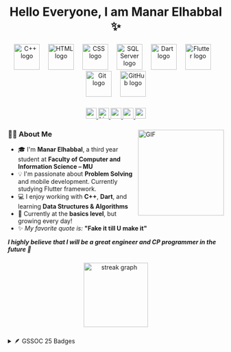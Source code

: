 <h1 align="center">Hello Everyone, I am Manar Elhabbal ✨</h1>

###

<div align="center">
  <img src="https://skillicons.dev/icons?i=cpp" height="60" alt="C++ logo" style="animation: pulse 2s infinite;" />
  <img width="12" />
  <img src="https://skillicons.dev/icons?i=html" height="60" alt="HTML logo" style="animation: pulse 2s infinite;" />
  <img width="12" />
  <img src="https://skillicons.dev/icons?i=css" height="60" alt="CSS logo" style="animation: pulse 2s infinite;" />
  <img width="12" />
  <img src="https://cdn.jsdelivr.net/gh/devicons/devicon/icons/microsoftsqlserver/microsoftsqlserver-plain.svg" height="60" alt="SQL Server logo" style="animation: pulse 2s infinite;" />
  <img width="12" />
  <img src="https://skillicons.dev/icons?i=dart" height="60" alt="Dart logo" style="animation: pulse 2s infinite;" />
  <img width="12" />
  <img src="https://skillicons.dev/icons?i=flutter" height="60" alt="Flutter logo" style="animation: pulse 2s infinite;" />
  <img width="12" />
  <img src="https://skillicons.dev/icons?i=git" height="60" alt="Git logo" style="animation: pulse 2s infinite;" />
  <img width="12" />
  <img src="https://skillicons.dev/icons?i=github" height="60" alt="GitHub logo" style="animation: pulse 2s infinite;" />
</div>

###

<div align="center">
  <a href="mailto:manarelhabbal28@gmail.com">
    <img src="https://img.shields.io/badge/-manarelhabbal28@gmail.com-c14438?style=for-the-badge&logo=Gmail&logoColor=white" height="25" alt="gmail badge" />
  </a>
  <a href="https://www.linkedin.com/in/manar-elhabbal7/">
    <img src="https://img.shields.io/static/v1?message=LinkedIn&logo=linkedin&label=&color=0077B5&logoColor=white&style=for-the-badge" height="25" alt="LinkedIn badge" />
  </a>
  <a href="https://codeforces.com/profile/Manar_Elhabbal7">
    <img src="https://img.shields.io/badge/Codeforces-Manar_Elhabbal7-orange?style=for-the-badge&logo=codeforces&logoColor=white" height="25" />
  </a>

  <a href="https://leetcode.com/u/Manar_Elhabbal/">
    <img src="https://img.shields.io/badge/LeetCode-Manar_Elhabbal-yellow?style=for-the-badge&logo=leetcode&logoColor=black" height="25" />
  </a>
  <a href="https://atcoder.jp/users/Manar_Elhabbal">
    <img src="https://img.shields.io/badge/AtCoder-Manar_Elhabbal-blue?style=for-the-badge" height="25" />
  </a>
</div>

###

<img align="right" alt="GIF" src="https://raw.githubusercontent.com/haoruilee/haoruilee/master/pic/pusheencode.gif" width="200"/>

### 👩‍💻 About Me

- 🎓 I'm **Manar Elhabbal**, a third year student at **Faculty of Computer and Information Science – MU**
- 💡 I'm passionate about **Problem Solving** and mobile development. Currently studying Flutter framework.
- 💻 I enjoy working with **C++**, **Dart**, and learning **Data Structures & Algorithms**
- 💬 Currently at the **basics level**, but growing every day!
- ✨ *My favorite quote is:* **"Fake it till U make it"**

<em><b>I highly believe that I will be a great engineer and CP programmer in the future 💖</b></em>

###

<div align="center">
  <img src="https://streak-stats.demolab.com?user=Manar-Elhabbal7&locale=en&mode=daily&theme=dracula&hide_border=false&border_radius=5&order=3" height="150" alt="streak graph" />
</div>

###
<details>
  <summary>🪶 GSSOC 25 Badges</summary>
  <br>
  <div align="center">
    <img src="https://i.postimg.cc/L6Z6nzyv/5794212535493315082.jpg" width="120" alt="GSSOC'25 Badge"/>
  </div>
</details>



